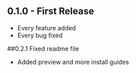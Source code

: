 ## 0.1.0 - First Release
* Every feature added
* Every bug fixed

##0.2.1 Fixed readme file
* Added preview and more install guides
